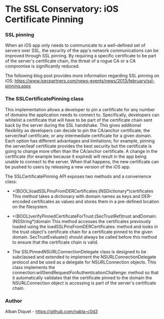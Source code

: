 The SSL Conservatory: iOS Certificate Pinning
=============================================


### SSL pinning

When an iOS app only needs to communicate to a well-defined set of servers
over SSL, the security of the app's network communications can be improved
through SSL pinning. By requiring a specific certificate to be part of the
server's certificate chain, the threat of a rogue CA or a CA compromise is
significantly reduced.

The following blog post provides more information regarding SSL pinning on
iOS: https://www.isecpartners.com/news-events/news/2013/february/ssl-pinning.aspx


### The SSLCertificatePinning class

This implementation allows a developer to pin a certificate for any number of
domains the application needs to connect to. Specifically, developers can
whitelist a certificate that will have to be part of the certificate chain
sent back by the server during the SSL handshake. This gives additional
flexibility as developers can decide to pin the CA/anchor certificate, the
server/leaf certificate, or any intermediate certificate for a given domain.
Each option has different advantages and limitations; for example, pinning the
server/leaf certificate provides the best security but the certificate is
going to change more often than the CA/anchor certificate. 
A change in the certificate (for example because it expired) will result in
the app being unable to connect to the server. When that happens, the new
certificate can be pushed to users by releasing a new version of the iOS app.

The SSLCertificatePinning API exposes two methods and a convenience class:

* +(BOOL)loadSSLPinsFromDERCertificates:(NSDictionary*)certificates
This method takes a dictionary with domain names as keys and DER-encoded
certificates as values and stores them in a pre-defined location on the
filesystem.

* +(BOOL)verifyPinnedCertificateForTrust:(SecTrustRef)trust andDomain:(NSString*)domain
This method accesses the certificates previously loaded using the
loadSSLPinsFromDERCertificates: method and looks in the trust object's
certificate chain for a certificate pinned to the given domain.
SecTrustEvaluate() should always be called before this method to ensure that
the certificate chain is valid.

* The SSLPinnedNSURLConnectionDelegate class is designed to be subclassed and
extended to implement the NSURLConnectionDelegate protocol and be used as a
delegate for NSURLConnection objects. This class implements the
connection:willSendRequestForAuthenticationChallenge: method so that it
automatically validates that the certificate pinned to the domain the
NSURLConnection object is accessing is part of the server's certificate chain.


### Author

Alban Diquet - https://github.com/nabla-c0d3
